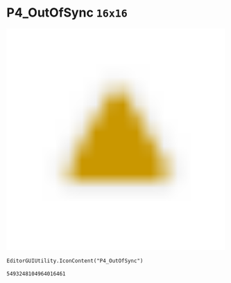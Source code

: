 # P4_OutOfSync `16x16`
<img src="/img/P4_OutOfSync.png" width=512 height=512>

``` CSharp
EditorGUIUtility.IconContent("P4_OutOfSync")
```
```
5493248104964016461
```
